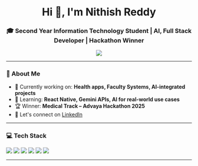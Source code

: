 <!-- Profile README - Nithish Reddy -->

<h1 align="center">Hi 👋, I'm Nithish Reddy</h1>
<h3 align="center">🎓 Second Year Information Technology Student | AI, Full Stack Developer | Hackathon Winner</h3>

<p align="center">
  <img src="https://readme-typing-svg.demolab.com?font=Fira+Code&size=22&duration=2500&pause=1000&color=00FFFF&center=true&vCenter=true&width=600&lines=Passionate%20about%20Technology%20and%20Innovation;Full%20Stack%20Developer;AI%20Enthusiast;Hackathon%20Winner" />
</p>

---

### 🧠 About Me
- 🔭 Currently working on: **Health apps, Faculty Systems, AI-integrated projects**
- 🌱 Learning: **React Native, Gemini APIs, AI for real-world use cases**
- 🏆 Winner: **Medical Track – Advaya Hackathon 2025**
- 🤝 Let's connect on [LinkedIn](https://www.linkedin.com/in/nithish-reddy-90a648227/)

---
### 💻 Tech Stack

<p align="left">
  <img src="https://img.shields.io/badge/React-20232A?style=for-the-badge&logo=react&logoColor=61DAFB"/>
  <img src="https://img.shields.io/badge/Flutter-02569B?style=for-the-badge&logo=flutter&logoColor=white"/>
  <img src="https://img.shields.io/badge/Java-ED8B00?style=for-the-badge&logo=java&logoColor=white"/>
  <img src="https://img.shields.io/badge/Python-3776AB?style=for-the-badge&logo=python&logoColor=white"/>
  <img src="https://img.shields.io/badge/Firebase-ffca28?style=for-the-badge&logo=firebase&logoColor=black"/>
  <img src="https://img.shields.io/badge/MySQL-00758F?style=for-the-badge&logo=mysql&logoColor=white"/>
</p>

---